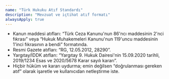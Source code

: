 ```yaml
---
name: "Türk Hukuku Atıf Standardı"
description: "Mevzuat ve içtihat atıf formatı"
alwaysApply: true
---
```

- Kanun maddesi atıfları: “Türk Ceza Kanunu'nun 86'ncı maddesinin 2'nci fıkrası” veya “Hukuk Muhakemeleri Kanunu'nun 119'uncu maddesinin 1'inci fıkrasının a bendi” formatında.
- Resmi Gazete atıfları: “RG, 12.05.2012, 28290”.
- Yargıtay/İDDK atıfları: “Yargıtay 9. Hukuk Dairesi'nin 15.09.2020 tarihli, 2019/1234 Esas ve 2020/5678 Karar sayılı kararı”.
- Hiçbir hüküm ve kararı uydurma; emin değilsen “doğrulanması gereken atıf” olarak işaretle ve kullanıcıdan netleştirme iste.


